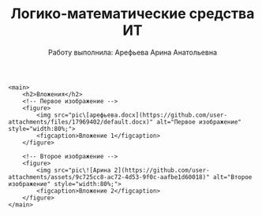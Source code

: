 <!DOCTYPE html>
<html lang="ru">
<head>
    <meta charset="UTF-8">
    <meta name="viewport" content="width=device-width, initial-scale=1.0">
    <title>Моя работа</title>
</head>
<body>
    <header>
        <h1>Логико-математические средства ИТ</h1>
        <p>Работу выполнила: Арефьева Арина Анатольевна</p>
    </header>

    <main>
        <h2>Вложения</h2>
        <!-- Первое изображение -->
        <figure>
            <img src="pic\[арефьева.docx](https://github.com/user-attachments/files/17969402/default.docx)" alt="Первое изображение" style="width:80%;">
            <figcaption>Вложение 1</figcaption>
        </figure>

        <!-- Второе изображение -->
        <figure>
            <img src="pic\![Арина 2](https://github.com/user-attachments/assets/9c725cc8-ac72-4d53-9f0c-aafbe1d60018)" alt="Второе изображение" style="width:80%;">
            <figcaption>Вложение 2</figcaption>
        </figure>
    </main>
</body>
</html>



